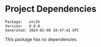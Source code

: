 # Project Dependencies
    Package:   utc2k
    Version:   0.8.0
    Generated: 2024-02-08 18:47:42 UTC

This package has no dependencies.
